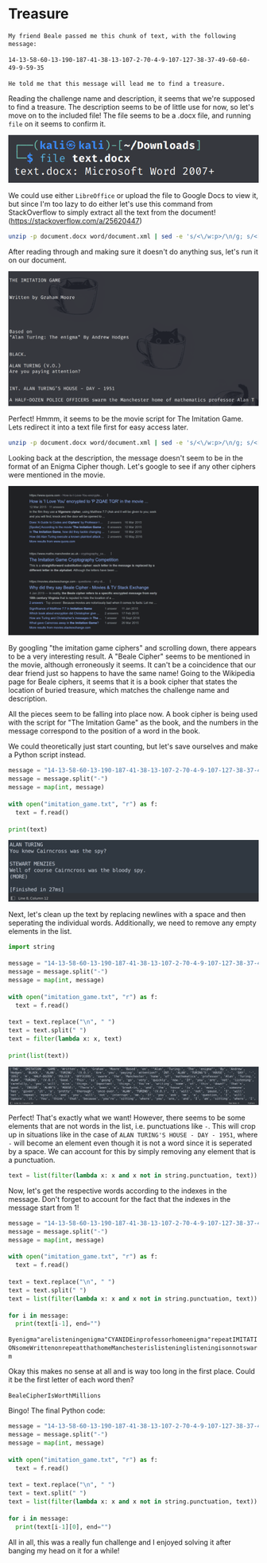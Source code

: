 
# Treasure

```
My friend Beale passed me this chunk of text, with the following message:

14-13-58-60-13-190-187-41-38-13-107-2-70-4-9-107-127-38-37-49-60-60-49-9-59-35

He told me that this message will lead me to find a treasure.
```

Reading the challenge name and description, it seems that we're supposed to find a treasure. The description seems to be of little use for now, so let's move on to the included file! The file seems to be a .docx file, and running `file` on it seems to confirm it.

![Running file command](/CHF_2022/treasure/images/filecommand.png)

We could use either `LibreOffice` or upload the file to Google Docs to view it, but since I'm too lazy to do either let's use this command from StackOverflow to simply extract all the text from the document! (https://stackoverflow.com/a/25620447)

```bash
unzip -p document.docx word/document.xml | sed -e 's/<\/w:p>/\n/g; s/<[^>]\{1,\}>//g; s/[^[:print:]\n]\{1,\}//g'
```

After reading through and making sure it doesn't do anything sus, let's run it on our document.

![Command output](/CHF_2022/treasure/images/docxoutput.png)

Perfect! Hmmm, it seems to be the movie script for The Imitation Game. Lets redirect it into a text file first for easy access later.

```bash
unzip -p document.docx word/document.xml | sed -e 's/<\/w:p>/\n/g; s/<[^>]\{1,\}>//g; s/[^[:print:]\n]\{1,\}//g' > imitation_game.txt
```

Looking back at the description, the message doesn't seem to be in the format of an Enigma Cipher though. Let's google to see if any other ciphers were mentioned in the movie.

![Google Result](/CHF_2022/treasure/images/googleresult.png)

By googling "the imitation game ciphers" and scrolling down, there appears to be a very interesting result. A "Beale Cipher" seems to be mentioned in the movie, although erroneously it seems. It can't be a coincidence that our dear friend just so happens to have the same name! Going to the Wikipedia page for Beale ciphers, it seems that it is a book cipher that states the location of buried treasure, which matches the challenge name and description.

All the pieces seem to be falling into place now. A book cipher is being used with the script for "The Imitation Game" as the book, and the numbers in the message correspond to the position of a word in the book.

We could theoretically just start counting, but let's save ourselves and make a Python script instead.
```python
message = "14-13-58-60-13-190-187-41-38-13-107-2-70-4-9-107-127-38-37-49-60-60-49-9-59-35"
message = message.split("-")
message = map(int, message)

with open("imitation_game.txt", "r") as f:
  text = f.read()

print(text)
```

![Python Output 1](/CHF_2022/treasure/images/pythonoutput1.png)

Next, let's clean up the text by replacing newlines with a space and then seperating the individual words. Additionally, we need to remove any empty elements in the list.
```python
import string

message = "14-13-58-60-13-190-187-41-38-13-107-2-70-4-9-107-127-38-37-49-60-60-49-9-59-35"
message = message.split("-")
message = map(int, message)

with open("imitation_game.txt", "r") as f:
  text = f.read()

text = text.replace("\n", " ")
text = text.split(" ")
text = filter(lambda x: x, text)

print(list(text))
```

![Python Output 2](/CHF_2022/treasure/images/pythonoutput2.png)

Perfect! That's exactly what we want! However, there seems to be some elements that are not words in the list, i.e. punctuations like `-`. This will crop up in situations like in the case of `ALAN TURING'S HOUSE - DAY - 1951`, where `-` will become an element even though it is not a word since it is seperated by a space.
We can account for this by simply removing any element that is a punctuation.

```python
text = list(filter(lambda x: x and x not in string.punctuation, text))
```

Now, let's get the respective words according to the indexes in the message. Don't forget to account for the fact that the indexes in the message start from 1!

```python
message = "14-13-58-60-13-190-187-41-38-13-107-2-70-4-9-107-127-38-37-49-60-60-49-9-59-35"
message = message.split("-")
message = map(int, message)

with open("imitation_game.txt", "r") as f:
  text = f.read()

text = text.replace("\n", " ")
text = text.split(" ")
text = list(filter(lambda x: x and x not in string.punctuation, text))

for i in message:
  print(text[i-1], end="")
```

`Byenigma"arelisteningenigma"CYANIDEinprofessorhomeenigma"repeatIMITATIONsomeWrittenonrepeatthathomeManchesterislisteninglisteningisonnotswarm`

Okay this makes no sense at all and is way too long in the first place. Could it be the first letter of each word then?

`BealeCipherIsWorthMillions`

Bingo! The final Python code:
```python
message = "14-13-58-60-13-190-187-41-38-13-107-2-70-4-9-107-127-38-37-49-60-60-49-9-59-35"
message = message.split("-")
message = map(int, message)

with open("imitation_game.txt", "r") as f:
  text = f.read()

text = text.replace("\n", " ")
text = text.split(" ")
text = list(filter(lambda x: x and x not in string.punctuation, text))

for i in message:
  print(text[i-1][0], end="")
```

All in all, this was a really fun challenge and I enjoyed solving it after banging my head on it for a while!
